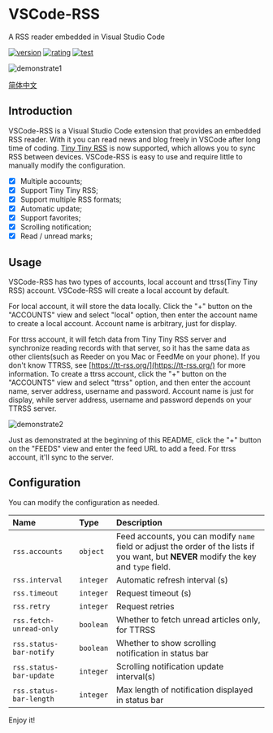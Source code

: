 # VSCode-RSS

A RSS reader embedded in Visual Studio Code

[![version](https://vsmarketplacebadge.apphb.com/version-short/luyuhuang.rss.svg)](https://marketplace.visualstudio.com/items?itemName=luyuhuang.rss)
[![rating](https://vsmarketplacebadge.apphb.com/rating-short/luyuhuang.rss.svg)](https://marketplace.visualstudio.com/items?itemName=luyuhuang.rss)
[![test](https://github.com/luyuhuang/vscode-rss/workflows/test/badge.svg)](https://github.com/luyuhuang/vscode-rss/actions/)

![demonstrate1](https://s1.ax1x.com/2020/06/18/Nmyedf.gif)

[简体中文](README_zh.md)

## Introduction

VSCode-RSS is a Visual Studio Code extension that provides an embedded RSS reader. With it you can read news and blog freely in VSCode after long time of coding. [Tiny Tiny RSS](https://tt-rss.org/) is now supported, which allows you to sync RSS between devices. VSCode-RSS is easy to use and require little to manually modify the configuration.

- [x] Multiple accounts;
- [x] Support Tiny Tiny RSS;
- [x] Support multiple RSS formats;
- [x] Automatic update;
- [x] Support favorites;
- [x] Scrolling notification;
- [x] Read / unread marks;

## Usage

VSCode-RSS has two types of accounts, local account and ttrss(Tiny Tiny RSS) account. VSCode-RSS will create a local account by default.

For local account, it will store the data locally. Click the "+" button on the "ACCOUNTS" view and select "local" option, then enter the account name to create a local account. Account name is arbitrary, just for display.

For ttrss account, it will fetch data from Tiny Tiny RSS server and synchronize reading records with that server, so it has the same data as other clients(such as Reeder on you Mac or FeedMe on your phone). If you don't know TTRSS, see [https://tt-rss.org/](https://tt-rss.org/) for more information. To create a ttrss account, click the "+" button on the "ACCOUNTS" view and select "ttrss" option, and then enter the account name, server address, username and password. Account name is just for display, while server address, username and password depends on your TTRSS server.

![demonstrate2](https://s1.ax1x.com/2020/05/20/YoIWvR.gif)

Just as demonstrated at the beginning of this README, click the "+" button on the "FEEDS" view and enter the feed URL to add a feed. For ttrss account, it'll sync to the server.

## Configuration

You can modify the configuration as needed.

| Name | Type | Description |
|:-----|:-----|:------------|
| `rss.accounts` | `object` | Feed accounts, you can modify `name` field or adjust the order of the lists if you want, but **NEVER** modify the key and `type` field. |
| `rss.interval` | `integer` | Automatic refresh interval (s) |
| `rss.timeout` | `integer` | Request timeout (s) |
| `rss.retry` | `integer` | Request retries |
| `rss.fetch-unread-only` | `boolean` | Whether to fetch unread articles only, for TTRSS |
| `rss.status-bar-notify` | `boolean` | Whether to show scrolling notification in status bar |
| `rss.status-bar-update` | `integer` | Scrolling notification update interval(s) |
| `rss.status-bar-length` | `integer` | Max length of notification displayed in status bar |

Enjoy it!
